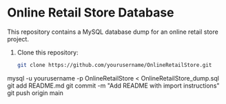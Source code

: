 # Online Retail Store Database

This repository contains a MySQL database dump for an online retail store project.

1. Clone this repository:
   ```bash
   git clone https://github.com/yourusername/OnlineRetailStore.git
mysql -u yourusername -p OnlineRetailStore < OnlineRetailStore_dump.sql
git add README.md
git commit -m "Add README with import instructions"
git push origin main

   
